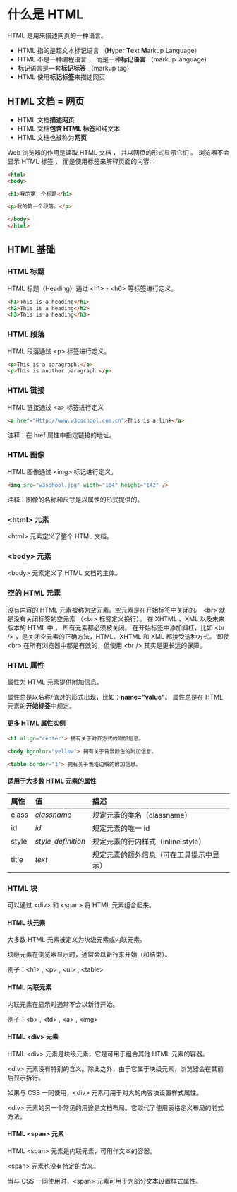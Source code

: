 # 什么是 HTML

HTML 是用来描述网页的一种语言。

- HTML 指的是超文本标记语言 （**H**yper **T**ext **M**arkup **L**anguage）
- HTML 不是一种编程语言 ， 而是一种**标记语言** （markup language)
- 标记语言是一套**标记标签** （markup tag)
- HTML 使用**标记标签**来描述网页

## HTML 文档 = 网页

- HTML 文档**描述网页**
- HTML 文档**包含 HTML 标签**和纯文本
- HTML 文档也被称为**网页**

Web 浏览器的作用是读取 HTML 文档 ， 并以网页的形式显示它们 。 浏览器不会显示 HTML 标签 ， 而是使用标签来解释页面的内容 ：

```html
<html>
<body>

<h1>我的第一个标题</h1>

<p>我的第一个段落。</p>

</body>
</html>
```

## HTML 基础

### HTML 标题

HTML 标题（Heading）通过 &lt;h1&gt; - &lt;h6&gt; 等标签进行定义。

```html
<h1>This is a heading</h1>
<h2>This is a heading</h2>
<h3>This is a heading</h3>
```

### HTML 段落

HTML 段落通过 &lt;p&gt; 标签进行定义。

```html
<p>This is a paragraph.</p>
<p>This is another paragraph.</p>
```

### HTML 链接

HTML 链接通过 &lt;a&gt; 标签进行定义

```html
<a href="Http://www.w3cschool.com.cn">This is a link</a>
```

注释：在 href 属性中指定链接的地址。

### HTML 图像

HTML 图像通过 &lt;img&gt; 标记进行定义。

```html
<img src="w3school.jpg" width="104" height="142" />
```

注释：图像的名称和尺寸是以属性的形式提供的。

### &lt;html&gt; 元素

&lt;html&gt; 元素定义了整个 HTML 文档。

### &lt;body&gt; 元素

&lt;body&gt; 元素定义了 HTML 文档的主体。

### 空的 HTML 元素

没有内容的 HTML 元素被称为空元素。空元素是在开始标签中关闭的。
&lt;br&gt; 就是没有关闭标签的空元素 （&lt;br&gt; 标签定义换行）。
在 XHTML 、XML 以及未来版本的 HTML 中 ， 所有元素都必须被关闭。
在开始标签中添加斜杠，比如 &lt;br /&gt; ，是关闭空元素的正确方法，HTML、XHTML 和 XML 都接受这种方式。
即使 &lt;br&gt; 在所有浏览器中都是有效的，但使用 &lt;br /&gt; 其实是更长远的保障。

### HTML 属性

属性为 HTML 元素提供附加信息。

属性总是以名称/值对的形式出现，比如：**name="value"**。
属性总是在 HTML 元素的**开始标签**中规定。

#### 更多 HTML 属性实例

```html
<h1 align="center"> 拥有关于对齐方式的附加信息。 

<body bgcolor="yellow"> 拥有关于背景颜色的附加信息。

<table border="1"> 拥有关于表格边框的附加信息。
```

#### 适用于大多数 HTML 元素的属性

| 属性  | 值                 | 描述                                     |
| :---- | :----------------- | :--------------------------------------- |
| class | *classname*        | 规定元素的类名（classname）              |
| id    | *id*               | 规定元素的唯一 id                        |
| style | *style_definition* | 规定元素的行内样式（inline style）       |
| title | *text*             | 规定元素的额外信息（可在工具提示中显示） |

### HTML 块

可以通过 &lt;div&gt; 和 &lt;span&gt; 将 HTML 元素组合起来。

#### HTML 块元素

大多数 HTML 元素被定义为块级元素或内联元素。

块级元素在浏览器显示时，通常会以新行来开始（和结束）。

例子：&lt;h1&gt; , &lt;p&gt; , &lt;ul&gt; , &lt;table&gt;

#### HTML 内联元素

内联元素在显示时通常不会以新行开始。

例子：&lt;b&gt; , &lt;td&gt; , &lt;a&gt; , &lt;img&gt;

#### HTML &lt;div&gt; 元素

HTML &lt;div&gt; 元素是块级元素，它是可用于组合其他 HTML 元素的容器。

&lt;div&gt; 元素没有特别的含义。除此之外，由于它属于块级元素，浏览器会在其前后显示拆行。

如果与 CSS 一同使用，&lt;div&gt; 元素可用于对大的内容块设置样式属性。

&lt;div&gt; 元素的另一个常见的用途是文档布局。它取代了使用表格定义布局的老式方法。

#### HTML &lt;span&gt; 元素

HTML &lt;span&gt; 元素是内联元素，可用作文本的容器。

&lt;span&gt; 元素也没有特定的含义。

当与 CSS 一同使用时，&lt;span&gt; 元素可用于为部分文本设置样式属性。